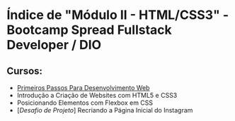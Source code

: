 # Índice de "Módulo II - HTML/CSS3" - Bootcamp Spread Fullstack Developer / DIO

## Cursos:

 - [Primeiros Passos Para Desenvolvimento Web](https://github.com/FawkesC05/dio-notes/tree/main/Spread-Bootcamp/Modulo-II_HTML-CSS3/Primeiros_Passos_Para_Desenvolvimento_Web)
 - Introdução a Criação de Websites com HTML5 e CSS3
 - Posicionando Elementos com Flexbox em CSS
 - [*Desafio de Projeto*] Recriando a Página Inicial do Instagram